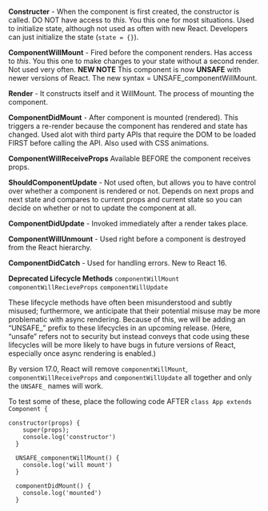 **Constructer** - When the component is first created, the constructor is called. DO NOT have access to *this*. You this one for most situations. Used to initialize state, although not used as often with new React. Developers can just initialize the state (`state = {}`).

**ComponentWillMount** - Fired before the component renders. Has access to *this*. You this one to make changes to your state without a second render. Not used very often. **NEW NOTE** This component is now **UNSAFE** with newer versions of React. The new syntax = UNSAFE_componentWillMount.

**Render** - It constructs itself and it WillMount. The process of mounting the component.

**ComponentDidMount** - After component is mounted (rendered). This triggers a re-render because the component has rendered and state has changed. Used alot with third party APIs that require the DOM to be loaded FIRST before calling the API. Also used with CSS animations.

**ComponentWillReceiveProps** Available BEFORE the component receives props.

**ShouldComponentUpdate** - Not used often, but allows you to have control over whether a component is rendered or not. Depends on next props and next state and compares to current props and current state so you can decide on whether or not to update the component at all.

**ComponentDidUpdate** - Invoked immediately after a render takes place.

**ComponentWillUnmount** - Used right before a component is destroyed from the React hierarchy.

**ComponentDidCatch** - Used for handling errors. New to React 16.

**Deprecated Lifecycle Methods**
`componentWillMount`
`componentWillRecieveProps`
`componentWillUpdate`

These lifecycle methods have often been misunderstood and subtly misused; furthermore, we anticipate that their potential misuse may be more problematic with async rendering. Because of this, we will be adding an “UNSAFE_” prefix to these lifecycles in an upcoming release. (Here, “unsafe” refers not to security but instead conveys that code using these lifecycles will be more likely to have bugs in future versions of React, especially once async rendering is enabled.)

By version 17.0, React will remove `componentWillMount`, `componentWillReceiveProps` and `componentWillUpdate` all together and only the `UNSAFE_` names will work.

To test some of these, place the following code AFTER `class App extends Component {`

```
constructor(props) {
    super(props);
    console.log('constructor')
  }

  UNSAFE_componentWillMount() {
    console.log('will mount')
  }

  componentDidMount() {
    console.log('mounted')
  }
  ```